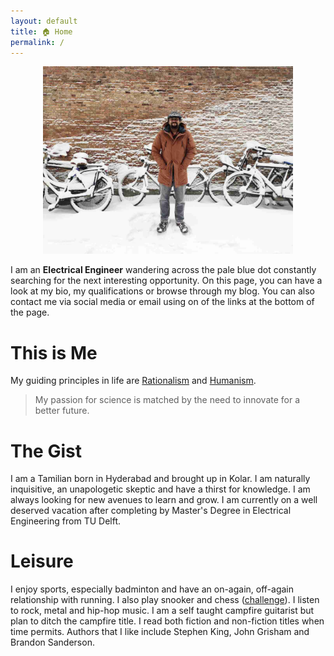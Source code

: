 ```yaml
---
layout: default
title: 🏠 Home
permalink: /
---
```


<p align="center">
    <img src="/home/profile.jpg" alt="Profile" width="400"/>
</p>

I am an **Electrical Engineer** wandering across the pale blue dot constantly searching for the next interesting opportunity. On this page, you can have a look at my bio, my qualifications or browse through my blog. You can also contact me via social media or email using on of the links at the bottom of the page.

# This is Me

My guiding principles in life are [Rationalism](https://en.wikipedia.org/wiki/Rationalism) and [Humanism](https://en.wikipedia.org/wiki/Humanism).

> My passion for science is matched by the need to innovate for a better future.

# The Gist

I am a Tamilian born in Hyderabad and brought up in Kolar. I am naturally inquisitive, an unapologetic skeptic and have a thirst for knowledge. I am always looking for new avenues to learn and grow. I am currently on a well deserved vacation after completing by Master's Degree in Electrical Engineering from TU Delft.

# Leisure

I enjoy sports, especially badminton and have an on-again, off-again relationship with running. I also play snooker and chess ([challenge](https://www.chess.com/member/mrkaranj)). I listen to rock, metal and hip-hop music. I am a self taught campfire guitarist but plan to ditch the campfire title. I read both fiction and non-fiction titles when time permits. Authors that I like include Stephen King, John Grisham and Brandon Sanderson.